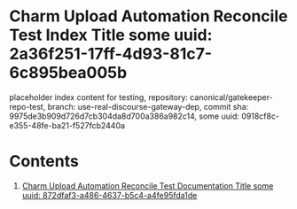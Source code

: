 # Charm Upload Automation Reconcile Test Index Title some uuid: 2a36f251-17ff-4d93-81c7-6c895bea005b
 placeholder index content for testing,  repository: canonical/gatekeeper-repo-test,  branch: use-real-discourse-gateway-dep,  commit sha: 9975de3b909d726d7cb304da8d700a386a982c14,  some uuid: 0918cf8c-e355-48fe-ba21-f527fcb2440a

# Contents

1. [Charm Upload Automation Reconcile Test Documentation Title some uuid: 872dfaf3-a486-4637-b5c4-a4fe95fda1de](doc.md)